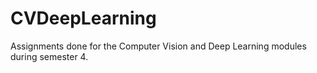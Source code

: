 # CVDeepLearning

Assignments done for the Computer Vision and Deep Learning modules during semester 4.
